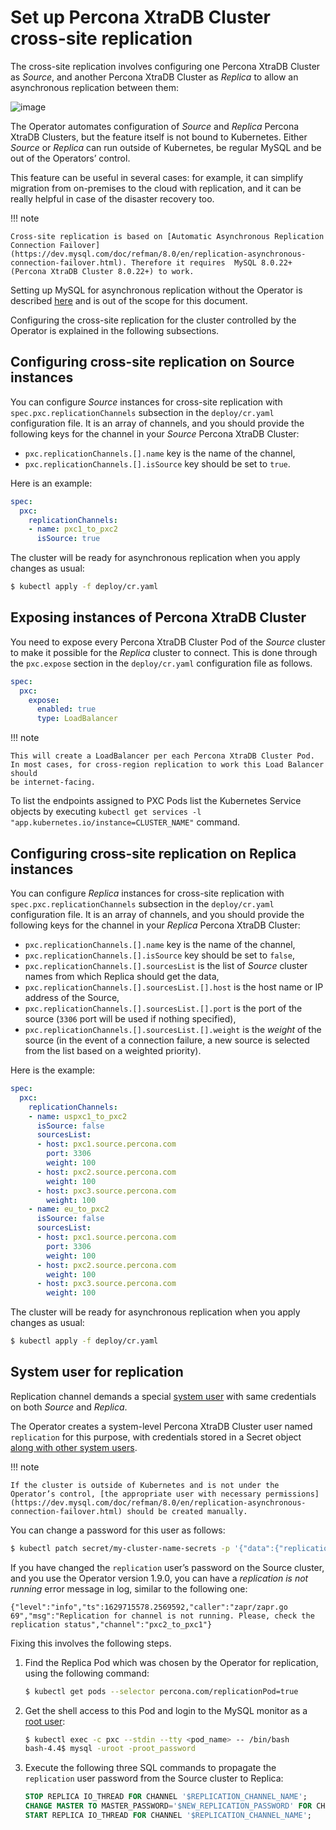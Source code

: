 # Set up Percona XtraDB Cluster cross-site replication

The cross-site replication involves configuring one Percona XtraDB Cluster as *Source*, and another Percona XtraDB Cluster as *Replica* to allow an asynchronous replication between them:

![image](assets/images/pxc-replication.svg)

The Operator automates configuration of *Source* and *Replica* Percona XtraDB Clusters, but the feature itself is not bound to Kubernetes. Either *Source* or *Replica* can run outside of Kubernetes, be regular MySQL and be out of the Operators’ control.

This feature can be useful in several cases: for example, it can simplify migration from on-premises to the cloud with replication, and it can be really helpful in case of the disaster recovery too.

!!! note

    Cross-site replication is based on [Automatic Asynchronous Replication Connection Failover](https://dev.mysql.com/doc/refman/8.0/en/replication-asynchronous-connection-failover.html). Therefore it requires  MySQL 8.0.22+ (Percona XtraDB Cluster 8.0.22+) to work.

Setting up MySQL for asynchronous replication without the Operator is described [here](https://www.percona.com/blog/2021/04/14/what-you-can-do-with-auto-failover-and-percona-distribution-for-mysql-8-0-x/) and is out of the scope for this document.

Configuring the cross-site replication for the cluster controlled by the Operator is explained in the following subsections.

## Configuring cross-site replication on Source instances

You can configure *Source* instances for cross-site replication with `spec.pxc.replicationChannels` subsection in the `deploy/cr.yaml` configuration file. It is an array of channels, and you should provide the following keys for the channel in your *Source* Percona XtraDB Cluster:

* `pxc.replicationChannels.[].name` key is the name of the channel,
* `pxc.replicationChannels.[].isSource` key should be set to `true`.

Here is an example:

```yaml
spec:
  pxc:
    replicationChannels:
    - name: pxc1_to_pxc2
      isSource: true
```

The cluster will be ready for asynchronous replication when you apply changes as usual:

```bash
$ kubectl apply -f deploy/cr.yaml
```

## Exposing instances of Percona XtraDB Cluster

You need to expose every Percona XtraDB Cluster Pod of the *Source* cluster to
make it possible for the *Replica* cluster to connect. This is done through the
`pxc.expose` section in the `deploy/cr.yaml` configuration file as follows.

```yaml
spec:
  pxc:
    expose:
      enabled: true
      type: LoadBalancer
```

!!! note

    This will create a LoadBalancer per each Percona XtraDB Cluster Pod.
    In most cases, for cross-region replication to work this Load Balancer should
    be internet-facing.

To list the endpoints assigned to PXC Pods list the Kubernetes Service objects by
executing `kubectl get services -l "app.kubernetes.io/instance=CLUSTER_NAME"` command.

## Configuring cross-site replication on Replica instances

You can configure *Replica* instances for cross-site replication with `spec.pxc.replicationChannels` subsection in the `deploy/cr.yaml` configuration file. It is an array of channels, and you should provide the following keys for the channel in your *Replica* Percona XtraDB Cluster:

* `pxc.replicationChannels.[].name` key is the name of the channel,
* `pxc.replicationChannels.[].isSource` key should be set to `false`,
* `pxc.replicationChannels.[].sourcesList` is the list of *Source* cluster names from which Replica should get the data,
* `pxc.replicationChannels.[].sourcesList.[].host` is the host name or IP address of the Source,
* `pxc.replicationChannels.[].sourcesList.[].port` is the port of the source (`3306` port will be used if nothing specified),
* `pxc.replicationChannels.[].sourcesList.[].weight` is the *weight* of the source (in the event of a connection failure, a new source is selected from the list based on a weighted priority).

Here is the example:

```yaml
spec:
  pxc:
    replicationChannels:
    - name: uspxc1_to_pxc2
      isSource: false
      sourcesList:
      - host: pxc1.source.percona.com
        port: 3306
        weight: 100
      - host: pxc2.source.percona.com
        weight: 100
      - host: pxc3.source.percona.com
        weight: 100
    - name: eu_to_pxc2
      isSource: false
      sourcesList:
      - host: pxc1.source.percona.com
        port: 3306
        weight: 100
      - host: pxc2.source.percona.com
        weight: 100
      - host: pxc3.source.percona.com
        weight: 100
```

The cluster will be ready for asynchronous replication when you apply changes as usual:

```bash
$ kubectl apply -f deploy/cr.yaml
```

## System user for replication

Replication channel demands a special [system user](users.md#users-system-users) with same credentials on both *Source* and *Replica*.

The Operator creates a system-level Percona XtraDB Cluster user named `replication` for this purpose, with
credentials stored in a Secret object [along with other system users](users.md#users-system-users).

!!! note

    If the cluster is outside of Kubernetes and is not under the Operator’s control, [the appropriate user with necessary permissions](https://dev.mysql.com/doc/refman/8.0/en/replication-asynchronous-connection-failover.html) should be created manually.

You can change a password for this user as follows:

```bash
$ kubectl patch secret/my-cluster-name-secrets -p '{"data":{"replication": "'$(echo -n new_password | base64)'"}}'
```

If you have changed the `replication` user’s password on the Source cluster, and you use the Operator version 1.9.0, you can have a *replication is not running* error message in log, similar to the following one:

```text
{"level":"info","ts":1629715578.2569592,"caller":"zapr/zapr.go 69","msg":"Replication for channel is not running. Please, check the replication status","channel":"pxc2_to_pxc1"}
```

Fixing this involves the following steps.

1. Find the Replica Pod which was chosen by the Operator for replication, using the following command:

    ```bash
    $ kubectl get pods --selector percona.com/replicationPod=true
    ```

2. Get the shell access to this Pod and login to the MySQL monitor as a [root user](users.md#users-system-users):

    ```bash
    $ kubectl exec -c pxc --stdin --tty <pod_name> -- /bin/bash
    bash-4.4$ mysql -uroot -proot_password
    ```

3. Execute the following three SQL commands to propagate the `replication` user password from the Source cluster to Replica:

    ```sql
    STOP REPLICA IO_THREAD FOR CHANNEL '$REPLICATION_CHANNEL_NAME';
    CHANGE MASTER TO MASTER_PASSWORD='$NEW_REPLICATION_PASSWORD' FOR CHANNEL '$REPLICATION_CHANNEL_NAME';
    START REPLICA IO_THREAD FOR CHANNEL '$REPLICATION_CHANNEL_NAME';
    ```
